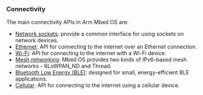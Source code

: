 ### Connectivity

The main connectivity APIs in Arm Mbed OS are:

* [Network sockets](network_sockets.md): provide a common interface for using sockets on network devices.
* [Ethernet](ethernet.md): API for connecting to the internet over an Ethernet connection.
* [Wi-Fi](wifi.md): API for connecting to the internet with a Wi-Fi device.
* [Mesh networking](mesh.md): Mbed OS provides two kinds of IPv6-based mesh networks - 6LoWPAN_ND and Thread.
* [Bluetooth Low Energy (BLE)](ble.md): designed for small, energy-efficient BLE applications.
* [Cellular](cellular.md): API for connecting to the internet using a cellular device.

